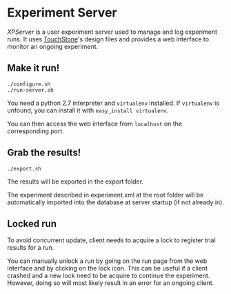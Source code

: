 # Experiment Server

*XPServer* is a user experiment server used to manage and log experiment runs.
It uses [TouchStone](https://www.lri.fr/~appert/website/touchstone/touchstone.html)'s design files
and provides a web interface to monitor an ongoing experiment.

## Make it run!


```shell
./configure.sh
./run-server.sh
```

You need a python 2.7 interpreter and `virtualenv` installed. If
`virtualenv` is unfound, you can install it with
`easy_install virtualenv`.

You can then access the web interface from `localhost` on the
corresponding port.

## Grab the results!

```shell
./export.sh
```

The results will be exported in the export folder.

The experiment described in experiment.xml at the root folder will be
automatically imported into the database at server startup (if not
already in).

## Locked run

To avoid concurrent update, client needs to acquire a lock to register
trial results for a run.

You can manually unlock a run by going on the run page from the web
interface and by clicking on the lock icon. This can be useful if a
client crashed and a new lock need to be acquire to continue the
experiment. However, doing so will most likely result in an error for an
ongoing client.
